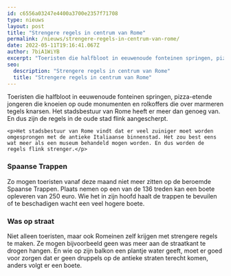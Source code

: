 ```yaml
---
id: c6556a03247e4400a3700e2357f71708
type: nieuws
layout: post
title: "Strengere regels in centrum van Rome"
permalink: /nieuws/strengere-regels-in-centrum-van-rome/
date: 2022-05-11T19:16:41.067Z
author: 7biA1WiYB
excerpt: "Toeristen die halfbloot in eeuwenoude fonteinen springen, pizza-etende jongeren die knoeien op oude monumenten en rolkoffers die over marmeren tegels knarsen. Het stadsbestuur van Rome heeft er meer dan genoeg van. En dus zijn de regels in de oude stad flink aangescherpt.  "
seo:
  description: "Strengere regels in centrum van Rome"
  title: "Strengere regels in centrum van Rome"
---
```

Toeristen die halfbloot in eeuwenoude fonteinen springen, pizza-etende jongeren die knoeien op oude monumenten en rolkoffers die over marmeren tegels knarsen. Het stadsbestuur van Rome heeft er meer dan genoeg van. En dus zijn de regels in de oude stad flink aangescherpt.  

    <p>Het stadsbestuur van Rome vindt dat er veel zuiniger moet worden omgesprongen met de antieke Italiaanse binnenstad. Het zou best eens wat meer als een museum behandeld mogen worden. En dus worden de regels flink strenger.</p>
<h3>Spaanse Trappen</h3>
<p>Zo mogen toeristen vanaf deze maand niet meer zitten op de beroemde Spaanse Trappen. Plaats nemen op een van de 136 treden kan een boete opleveren van 250 euro. Wie het in zijn hoofd haalt de trappen te bevuilen of te beschadigen wacht een veel hogere boete.</p>
<h3>Was op straat</h3>
<p>Niet alleen toeristen, maar ook Romeinen zelf krijgen met strengere regels te maken. Ze mogen bijvoorbeeld geen was meer aan de straatkant te drogen hangen. En wie op zijn balkon een plantje water geeft, moet er goed voor zorgen dat er geen druppels op de antieke straten terecht komen, anders volgt er een boete.</p>  
